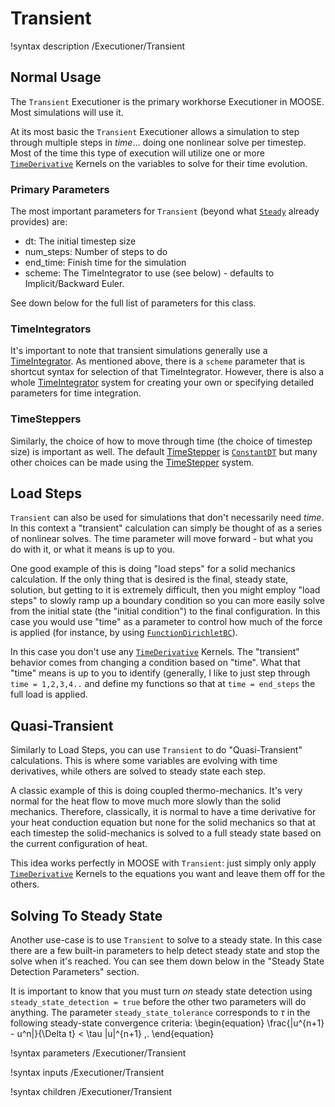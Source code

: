# Transient

!syntax description /Executioner/Transient

## Normal Usage

The `Transient` Executioner is the primary workhorse Executioner in MOOSE.  Most simulations will use it.

At its most basic the `Transient` Executioner allows a simulation to step through multiple steps in _time_... doing one nonlinear solve per timestep.  Most of the time this type of execution will utilize one or more [`TimeDerivative`](/TimeDerivative.md) Kernels on the variables to solve for their time evolution.

### Primary Parameters

The most important parameters for `Transient` (beyond what [`Steady`](/Steady.md) already provides) are:

 - dt: The initial timestep size
 - num_steps: Number of steps to do
 - end_time: Finish time for the simulation
 - scheme: The TimeIntegrator to use (see below) - defaults to Implicit/Backward Euler.

See down below for the full list of parameters for this class.

### TimeIntegrators

It's important to note that transient simulations generally use a [TimeIntegrator](TimeIntegrator/index.md).  As mentioned above, there is a `scheme` parameter that is shortcut syntax for selection of that TimeIntegrator.  However, there is also a whole [TimeIntegrator](TimeIntegrator/index.md) system for creating your own or specifying detailed parameters for time integration.

### TimeSteppers

Similarly, the choice of how to move through time (the choice of timestep size) is important as well.  The default [TimeStepper](/TimeStepper/index.md) is [`ConstantDT`](ConstantDT.m) but many other choices can be made using the [TimeStepper](/TimeStepper/index.md) system.

## Load Steps

`Transient` can also be used for simulations that don't necessarily need _time_.  In this context a "transient" calculation can simply be thought of as a series of nonlinear solves.  The time parameter will move forward - but what you do with it, or what it means is up to you.

One good example of this is doing "load steps" for a solid mechanics calculation.  If the only thing that is desired is the final, steady state, solution, but getting to it is extremely difficult, then you might employ "load steps" to slowly ramp up a boundary condition so you can more easily solve from the initial state (the "initial condition") to the final configuration.  In this case you would use "time" as a parameter to control how much of the force is applied (for instance, by using [`FunctionDirichletBC`](/FunctionDirichletBC.md)).

In this case you don't use any [`TimeDerivative`](/TimeDerivative.md) Kernels.  The "transient" behavior comes from changing a condition based on "time".  What that "time" means is up to you to identify (generally, I like to just step through `time = 1,2,3,4..` and define my functions so that at `time = end_steps` the full load is applied.

## Quasi-Transient

Similarly to Load Steps, you can use `Transient` to do "Quasi-Transient" calculations.  This is where some variables are evolving with time derivatives, while others are solved to steady state each step.

A classic example of this is doing coupled thermo-mechanics.  It's very normal for the heat flow to move much more slowly than the solid mechanics. Therefore, classically, it is normal to have a time derivative for your heat conduction equation but none for the solid mechanics so that at each timestep the solid-mechanics is solved to a full steady state based on the current configuration of heat.

This idea works perfectly in MOOSE with `Transient`: just simply only apply [`TimeDerivative`](/TimeDerivative.md) Kernels to the equations you want and leave them off for the others.

## Solving To Steady State

Another use-case is to use `Transient` to solve to a steady state.  In this case there are a few built-in parameters to help detect steady state and stop the solve when it's reached.  You can see them down below in the "Steady State Detection Parameters" section.

It is important to know that you must turn _on_ steady state detection using `steady_state_detection = true` before the other two parameters will do anything.
The parameter `steady_state_tolerance` corresponds to $\tau$ in the following
steady-state convergence criteria:
\begin{equation}
  \frac{\|u^{n+1} - u^n\|}{\Delta t} < \tau \|u\|^{n+1} \,.
\end{equation}

!syntax parameters /Executioner/Transient

!syntax inputs /Executioner/Transient

!syntax children /Executioner/Transient
